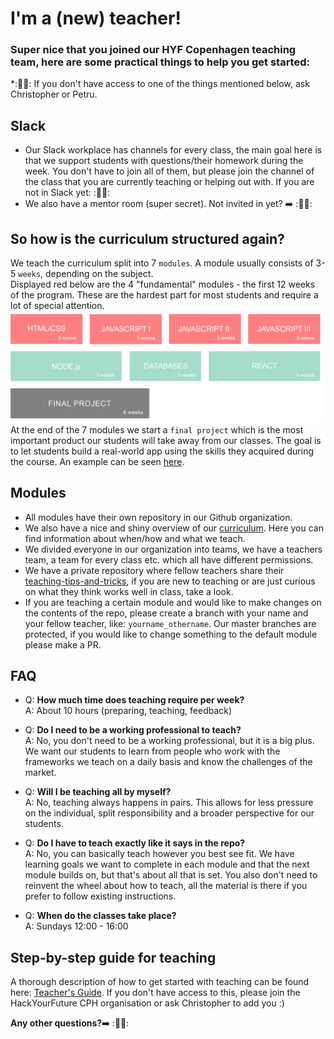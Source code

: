 # I'm a (new) teacher!

### Super nice that you joined our HYF Copenhagen teaching team, here are some practical things to help you get started:

\*:👨‍💻: If you don't have access to one of the things mentioned below, ask Christopher or Petru.

## Slack
- Our Slack workplace has channels for every class, the main goal here is that we support students with questions/their homework during the week. You don't have to join all of them, but please join the channel of the class that you are currently teaching or helping out with. If you are not in Slack yet: :👨‍💻: 
- We also have a mentor room (super secret). Not invited in yet? :arrow_right: :👨‍💻: 

## So how is the curriculum structured again? 

We teach the curriculum split into 7 `modules`. A module usually consists of 3-5 `weeks`, depending on the subject.<br>
Displayed red below are the 4 "fundamental" modules - the first 12 weeks of the program. These are the hardest part for most students and require a lot of special attention.
![Curriculum graphic + project](https://github.com/HackYourFuture-CPH/teaching-instructions/blob/master/curriculum_graphic_weeks_new_AP.jpg)
At the end of the 7 modules we start a `final project` which is the most important product our students will take away from our classes. The goal is to let students build a real-world app using the skills they acquired during the course. An example can be seen [here](https://github.com/HackYourFuture-CPH/class02-final-project).

## Modules
- All modules have their own repository in our Github organization.
- We also have a nice and shiny overview of our [curriculum](https://github.com/HackYourFuture-CPH/curriculum). Here you can find information about when/how and what we teach.
- We divided everyone in our organization into teams, we have a teachers team, a team for every class etc. which all have different permissions.
- We have a private repository where fellow teachers share their [teaching-tips-and-tricks](https://github.com/HackYourFuture/teaching_tips_tricks), if you are new to teaching or are just curious on what they think works well in class, take a look.
- If you are teaching a certain module and would like to make changes on the contents of the repo, please create a branch with your name and your fellow teacher, like: `yourname_othername`. Our master branches are protected, if you would like to change something to the default module please make a PR.

## FAQ

- Q: **How much time does teaching require per week?**  
A: About 10 hours (preparing, teaching, feedback)

- Q: **Do I need to be a working professional to teach?**  
A: No, you don't need to be a working professional, but it is a big plus. We want our students to learn from people who work with the frameworks we teach on a daily basis and know the challenges of the market.  

- Q: **Will I be teaching all by myself?**  
A: No, teaching always happens in pairs. This allows for less pressure on the individual, split responsibility and a broader perspective for our students.

- Q: **Do I have to teach exactly like it says in the repo?**  
A: No, you can basically teach however you best see fit. We have learning goals we want to complete in each module and that the next module builds on, but that's about all that is set. You also don't need to reinvent the wheel about how to teach, all the material is there if you prefer to follow existing instructions.

- Q: **When do the classes take place?**  
A: Sundays 12:00 - 16:00    


## Step-by-step guide for teaching

A thorough description of how to get started with teaching can be found here: [Teacher's Guide](https://github.com/HackYourFuture-CPH/teaching-instructions). If you don't have access to this, please join the HackYourFuture CPH organisation or ask Christopher to add you :)


**Any other questions?**:arrow_right: :👨‍💻:

